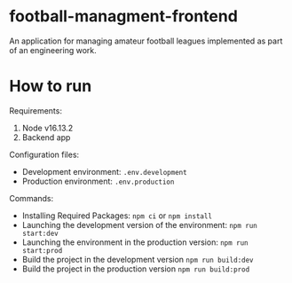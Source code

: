 # football-managment-frontend
An application for managing amateur football leagues implemented as part of an engineering work.

# How to run

Requirements: 
1. Node v16.13.2
2. Backend app
 
Configuration files: 
* Development environment: `.env.development`
* Production environment: `.env.production`

Commands: 
* Installing Required Packages: `npm ci` or `npm install`
* Launching the development version of the environment: `npm run start:dev`
* Launching the environment in the production version: `npm run start:prod`
* Build the project in the development version `npm run build:dev`
* Build the project in the production version `npm run build:prod`
